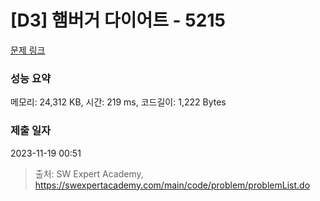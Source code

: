 # [D3] 햄버거 다이어트 - 5215 

[문제 링크](https://swexpertacademy.com/main/code/problem/problemDetail.do?contestProbId=AWT-lPB6dHUDFAVT) 

### 성능 요약

메모리: 24,312 KB, 시간: 219 ms, 코드길이: 1,222 Bytes

### 제출 일자

2023-11-19 00:51



> 출처: SW Expert Academy, https://swexpertacademy.com/main/code/problem/problemList.do